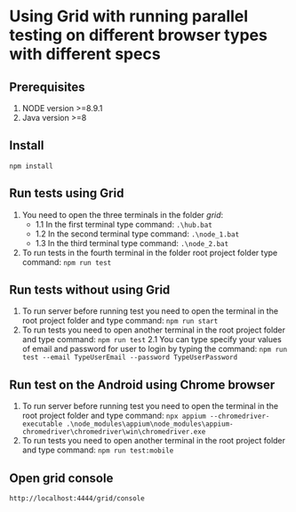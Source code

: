 # Using Grid with running parallel testing on different browser types with different specs

## Prerequisites
1. NODE version >=8.9.1
2. Java version >=8

## Install
```
npm install
```

## Run tests using Grid
1. You need to open the three terminals in the folder *grid*:
   - 1.1 In the first terminal type command: ```.\hub.bat```
   - 1.2 In the second terminal type command:  ```.\node_1.bat```
   - 1.3 In the third terminal type command:  ```.\node_2.bat```
2. To run tests in the fourth terminal in the folder root project folder type command: ```npm run test```

## Run tests without using Grid
1. To run server before running test you need to open the terminal in the root project folder and type command: ```npm run start```
2. To run tests you need to open another terminal in the root project folder and type command: ```npm run test```
2.1 You can type specify your values of email and password for user to login by typing the command: 
```npm run test --email TypeUserEmail --password TypeUserPassword```

## Run test on the Android using Chrome browser
1. To run server before running test you need to open the terminal in the root project folder and type command: ```npx appium --chromedriver-executable .\node_modules\appium\node_modules\appium-chromedriver\chromedriver\win\chromedriver.exe```
2. To run tests you need to open another terminal in the root project folder and type command: ```npm run test:mobile```

## Open grid console
```
http://localhost:4444/grid/console
```